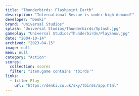 ```yaml
---
title: "Thunderbirds: Flashpoint Earth"
description: "International Rescue is under high demand!"
developer: "Denki"
brand: "Universal Studios"
splash: "Universal Studios/Thunderbirds/Splash.jpg"
gameplay: "Universal Studios/Thunderbirds/PlaySnow.jpg"
date: "2004-10-14"
archived: "2023-04-15"
image: null
menu: null
category: "Action"
scores:
  collection: scores
  filter: "item.game contains 'tbirds'"
links:
  - title: Play
    url: "https://denki.co.uk/sky/tbirds/app.html"
---
```

